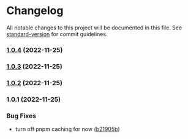 # Changelog

All notable changes to this project will be documented in this file. See [standard-version](https://github.com/conventional-changelog/standard-version) for commit guidelines.

### [1.0.4](https://github.com/pedal-with-pete/e2e-composite-action/compare/v1.0.3...v1.0.4) (2022-11-25)

### [1.0.3](https://github.com/pedal-with-pete/e2e-composite-action/compare/v1.0.2...v1.0.3) (2022-11-25)

### [1.0.2](https://github.com/pedal-with-pete/e2e-composite-action/compare/v1.0.1...v1.0.2) (2022-11-25)

### 1.0.1 (2022-11-25)


### Bug Fixes

* turn off pnpm caching for now ([b21905b](https://github.com/pedal-with-pete/e2e-composite-action/commit/b21905b21d269c4ae466213e71f8e2e362430cfc))
